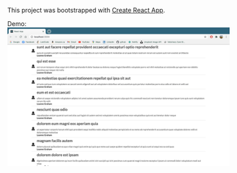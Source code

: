 This project was bootstrapped with [Create React App](https://github.com/facebook/create-react-app).


Demo:
![image](https://github.com/yutung-cheng/React_workshop/blob/master/blog/blog_demo.png)
